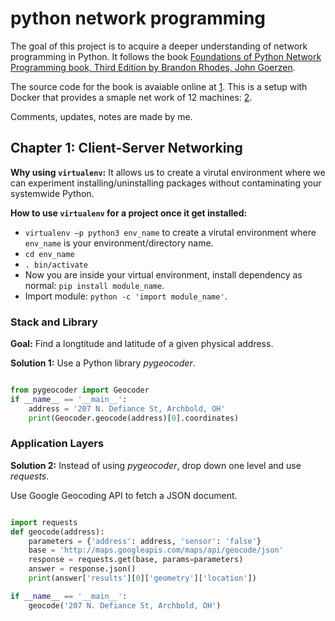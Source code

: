 # python network programming
The goal of this project is to acquire a deeper understanding of network programming in Python.
It follows the book [Foundations of Python Network Programming book, Third 
Edition by Brandon Rhodes, John Goerzen](https://github.com/brandon-rhodes/fopnp).

The source code for the book is avaiable online at [1](https://github.com/brandon-rhodes/fopnp/tree/m/py3).
This is a setup with Docker that provides a smaple net work of 12 machines: [2](https://github.com/brandon-rhodes/fopnp/tree/m/playground).

Comments, updates, notes are made by me.

## Chapter 1: Client-Server Networking

**Why using `virtualenv`:**
It allows us to create a virutal environment where we can experiment installing/uninstalling
packages without contaminating your systemwide Python.

**How to use `virtualenv` for a project once it get installed:**
- `virtualenv –p python3 env_name` to create a virutal environment where `env_name` is your environment/directory name.
- `cd env_name`
- `. bin/activate`
- Now you are inside your virtual environment, install dependency as normal: `pip install module_name`.
- Import module: `python -c 'import module_name'`.

### Stack and Library

**Goal:**
Find a longtitude and latitude of a given physical address.

**Solution 1:** 
Use a Python library *pygeocoder*.
```python

from pygeocoder import Geocoder
if __name__ == '__main__':
    address = '207 N. Defiance St, Archbold, OH'
    print(Geocoder.geocode(address)[0].coordinates)
```

### Application Layers

**Solution 2:**
Instead of using *pygeocoder*, drop down one level and use *requests*.

Use Google Geocoding API to fetch a JSON document.
```python

import requests
def geocode(address):
    parameters = {'address': address, 'sensor': 'false'}
    base = 'http://maps.googleapis.com/maps/api/geocode/json'
    response = requests.get(base, params=parameters)
    answer = response.json()
    print(answer['results'][0]['geometry']['location'])

if __name__ == '__main__':
    geocode('207 N. Defiance St, Archbold, OH')
```
